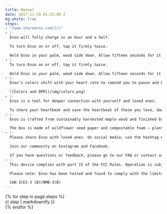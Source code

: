 ```yaml
---
title: Manual
date: 2017-11-29 01:31:00 Z
bg_white: true
steps:
- "[www.shareenso.com](/)"
- |-
  Enso will fully charge in an hour and a half.

  To turn Enso on or off, tap it firmly twice.

  Hold Enso in your palm, wood side down. Allow fifteen seconds for it to find your heartbeat.
- |-
  To turn Enso on or off, tap it firmly twice.

  Hold Enso in your palm, wood side down. Allow fifteen seconds for it to find your heartbeat.
- |-
  Enso’s colors shift with your heart rate to remind you to pause and breathe.

  ![Colors and BPM](/img/colors.png)
- |-
  Enso is a tool for deeper connection with yourself and loved ones.

  To share your heartbeat and save the heartbeat of those you love, download the “Share Enso” app in the Apple or Google app stores.
- |-
  Enso is crafted from sustainably harvested maple wood and finished by hand.

  The box is made of wildflower seed paper and compostable foam — plant it to grow wildflowers.
- |-
  Please share Enso with loved ones. On social media, use the hashtag #shareenso to share your experience.

  Join our community on Instagram and Facebook.

  If you have questions or feedback, please go to our FAQ or contact us at support@shareenso.com.
- |-
  This device complies with part 15 of the FCC Rules. Operation is subject to the following two conditions: (1) This device may not cause harmful interference, and (2) this device must accept any interference received, including interference that may cause undesired operation.”

  Please note: Enso has been tested and found to comply with the limits for a Class B digital device, pursuant to part 15 of the FCC Rules. These limits are designed to provide reasonable protection against harmful interference in a residential installation. This equipment generates, uses and can radiate radio frequency energy and, if not installed and used in accordance with the instructions, may cause harmful interference to radio communications. However, there is no guarantee that interference will not occur in a particular installation. If this equipment does cause harmful interference to radio or television reception, which can be determined by turning the equipment off and on, the user is encouraged to try to correct the interference by one or more of the following measures: a) Reorient or relocate the receivingantenna, b) increase the separation between the equipment and receiver, c) connect the equipment into an outlet on a circuit different from that to which the receiver is connected, d) consult the dealer or an experienced radio/TV technician for help.

  CAN ICES-3 (B)/NMB-3(B)
---
```


<section class="flex flex-wrap manual">
{% for step in page.steps %}
<div class="col-12 md-col-6 lg-col-3 flex flex-column flex-center manual-cell center">
{{ step | markdownify }}
</div>
{% endfor %}
</section>
